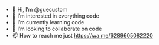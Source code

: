 - 👋 Hi, I’m @guecustom
- 👀 I’m interested in everything code
- 🌱 I’m currently learning code
- 💞️ I’m looking to collaborate on code
- 📫 How to reach me just https://wa.me/6289605082220

<!---

--->
